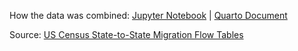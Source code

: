 How the data was combined: [Jupyter Notebook](census_flow_combined.ipynb) | [Quarto Document](census_flow_combined.qmd)

Source: [US Census State-to-State Migration Flow Tables](https://www.census.gov/data/tables/time-series/demo/geographic-mobility/state-to-state-migration.html)
